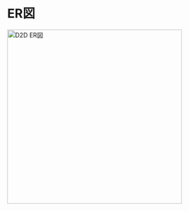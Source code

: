 
# ER図
<img width="400" alt="D2D ER図" src="https://user-images.githubusercontent.com/58362112/74590897-3718c080-5056-11ea-96a0-29f28c557066.png">
